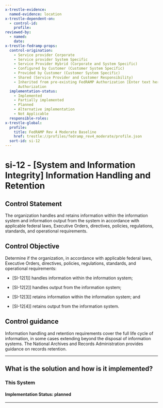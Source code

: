 ```yaml
---
x-trestle-evidence:
  named-evidence: location
x-trestle-dependent-on:
  - control-id:
    profile:
reviewed-by:
  - named:
    date:
x-trestle-fedramp-props:
  control-origination:
    - Service provider Corporate
    - Service provider System Specific
    - Service Provider Hybrid (Corporate and System Specific)
    - Configured by Customer (Customer System Specific)
    - Provided by Customer (Customer System Specific)
    - Shared (Service Provider and Customer Responsibility)
    - Inherited from pre-existing FedRAMP Authorization [Enter text here], Date of
      Authorization
  implementation-status:
    - Implemented
    - Partially implemented
    - Planned
    - Alternative implementation
    - Not Applicable
  responsible-roles:
x-trestle-global:
  profile:
    title: FedRAMP Rev 4 Moderate Baseline
    href: trestle://profiles/fedramp_rev4_moderate/profile.json
  sort-id: si-12
---
```


# si-12 - \[System and Information Integrity\] Information Handling and Retention

## Control Statement

The organization handles and retains information within the information system and information output from the system in accordance with applicable federal laws, Executive Orders, directives, policies, regulations, standards, and operational requirements.

## Control Objective

Determine if the organization, in accordance with applicable federal laws, Executive Orders, directives, policies, regulations, standards, and operational requirements:

- \[SI-12[1]\] handles information within the information system;

- \[SI-12[2]\] handles output from the information system;

- \[SI-12[3]\] retains information within the information system; and

- \[SI-12[4]\] retains output from the information system.

## Control guidance

Information handling and retention requirements cover the full life cycle of information, in some cases extending beyond the disposal of information systems. The National Archives and Records Administration provides guidance on records retention.

______________________________________________________________________

## What is the solution and how is it implemented?

<!-- For implementation status enter one of: implemented, partial, planned, alternative, not-applicable -->

<!-- Note that the list of rules under ### Rules: is read-only and changes will not be captured after assembly to JSON -->

### This System

<!-- Add implementation prose for the main This System component for control: si-12 -->

#### Implementation Status: planned

______________________________________________________________________

